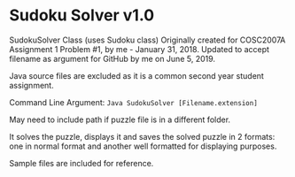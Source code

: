 # Sudoku Solver v1.0


SudokuSolver Class (uses Sudoku class) Originally created for COSC2007A Assignment 1 Problem #1, by me - January 31, 2018.
Updated to accept filename as argument for GitHub by me on June 5, 2019.

Java source files are excluded as it is a common second year student assignment. 

Command Line Argument: ``Java SudokuSolver [Filename.extension]`` 

May need to include path if puzzle file is in a different folder.

It solves the puzzle, displays it and saves the solved puzzle in 2 formats: one in normal format and another well formatted for displaying purposes.

Sample files are included for reference.
